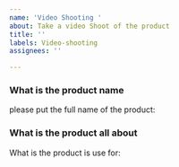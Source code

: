 ```yaml
---
name: 'Video Shooting '
about: Take a video Shoot of the product
title: ''
labels: Video-shooting
assignees: ''

---
```


### What is the product name

please put the full name of the product:

###  What is the product all about 

What is the product is use for:
